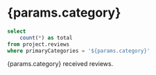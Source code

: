 # {params.category}

```sql reviews
select
    count(*) as total 
from project.reviews
where primaryCategories = '${params.category}'
```


{params.category} received <Value data={reviews} column=total /> reviews.